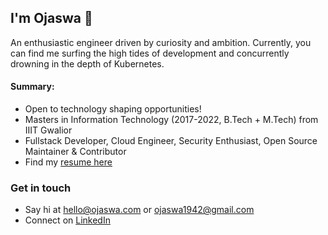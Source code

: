 ## I'm Ojaswa 👋

An enthusiastic engineer driven by curiosity and ambition. Currently, you can find me surfing the high tides of development and concurrently drowning in the depth of Kubernetes.

#### Summary:
- Open to technology shaping opportunities!
- Masters in Information Technology (2017-2022, B.Tech + M.Tech) from IIIT Gwalior 
- Fullstack Developer, Cloud Engineer, Security Enthusiast, Open Source Maintainer & Contributor
- Find my [resume here](https://drive.google.com/file/d/1Yuvlj7PVC-vTc6wUh-FfIW_LIBrN9Wsg/view?usp=sharing)

### Get in touch
- Say hi at [hello@ojaswa.com](mailto:hello@ojaswa.com) or [ojaswa1942@gmail.com](mailto:ojaswa1942@gmail.com)
- Connect on [LinkedIn](https://linkedin.com/in/ojaswa23)
<!-- - Portfolio website: [ojaswa.com](https://ojaswa.com) -->

<!--
**ojaswa1942/ojaswa1942** is a ✨ _special_ ✨ repository because its `README.md` (this file) appears on your GitHub profile.

Here are some ideas to get you started:

- 🔭 I’m currently working on ...
- 🌱 I’m currently learning ...
- 👯 I’m looking to collaborate on ...
- 🤔 I’m looking for help with ...
- 💬 Ask me about ...
- 📫 How to reach me: ...
- 😄 Pronouns: ...
- ⚡ Fun fact: ...
-->
